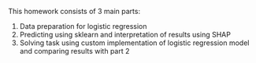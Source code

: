 This homework consists of 3 main parts:

1. Data preparation for logistic regression
2. Predicting using sklearn and interpretation of results using SHAP
3. Solving task using custom implementation of logistic regression model and comparing results with part 2
